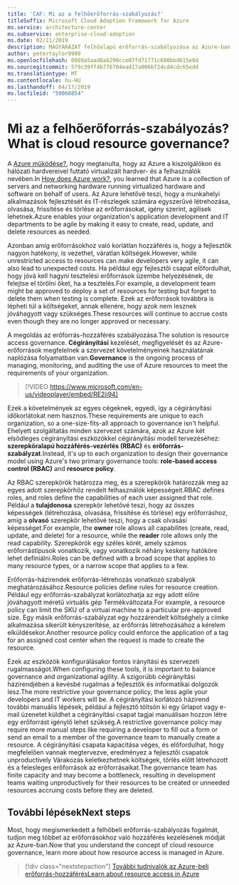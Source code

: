 ```yaml
---
title: 'CAF: Mi az a felhőerőforrás-szabályozás?'
titleSuffix: Microsoft Cloud Adoption Framework for Azure
ms.service: architecture-center
ms.subservice: enterprise-cloud-adoption
ms.date: 02/11/2019
description: MAGYARÁZAT felhőalapú erőforrás-szabályozása az Azure-ban
author: petertaylor9999
ms.openlocfilehash: 0989a5aad8a6290cce07fd71771c690bbd615e0d
ms.sourcegitcommit: 579c39ff4b776704ead17a006bf24cd4cdc65edd
ms.translationtype: MT
ms.contentlocale: hu-HU
ms.lasthandoff: 04/17/2019
ms.locfileid: "59068854"
---
```

<!-- markdownlint-disable MD026 -->

# <a name="what-is-cloud-resource-governance"></a><span data-ttu-id="a23c9-103">Mi az a felhőerőforrás-szabályozás?</span><span class="sxs-lookup"><span data-stu-id="a23c9-103">What is cloud resource governance?</span></span>

<span data-ttu-id="a23c9-104">A [Azure működése?](what-is-azure.md), hogy megtanulta, hogy az Azure a kiszolgálókon és hálózati hardvereivel futtató virtualizált hardver- és a felhasználók nevében.</span><span class="sxs-lookup"><span data-stu-id="a23c9-104">In [How does Azure work?](what-is-azure.md), you learned that Azure is a collection of servers and networking hardware running virtualized hardware and software on behalf of users.</span></span> <span data-ttu-id="a23c9-105">Az Azure lehetővé teszi, hogy a munkahelyi alkalmazások fejlesztését és IT-részlegek számára egyszerűvé létrehozása, olvasása, frissítése és törlése az erőforrásokat, igény szerint, agilisek lehetnek.</span><span class="sxs-lookup"><span data-stu-id="a23c9-105">Azure enables your organization's application development and IT departments to be agile by making it easy to create, read, update, and delete resources as needed.</span></span>

<span data-ttu-id="a23c9-106">Azonban amíg erőforrásokhoz való korlátlan hozzáférés is, hogy a fejlesztők nagyon hatékony, is vezethet, váratlan költségek.</span><span class="sxs-lookup"><span data-stu-id="a23c9-106">However, while unrestricted access to resources can make developers very agile, it can also lead to unexpected costs.</span></span> <span data-ttu-id="a23c9-107">Ha például egy fejlesztői csapat előfordulhat, hogy jóvá kell hagyni tesztelési erőforrások üzembe helyezésének, de felejtse el törölni őket, ha a tesztelés.</span><span class="sxs-lookup"><span data-stu-id="a23c9-107">For example, a development team might be approved to deploy a set of resources for testing but forget to delete them when testing is complete.</span></span> <span data-ttu-id="a23c9-108">Ezek az erőforrások továbbra is lépheti túl a költségeket, annak ellenére, hogy azok nem lesznek jóváhagyott vagy szükséges.</span><span class="sxs-lookup"><span data-stu-id="a23c9-108">These resources will continue to accrue costs even though they are no longer approved or necessary.</span></span>

<span data-ttu-id="a23c9-109">A megoldás az erőforrás-hozzáférés szabályozása.</span><span class="sxs-lookup"><span data-stu-id="a23c9-109">The solution is resource access governance.</span></span> <span data-ttu-id="a23c9-110">**Cégirányítási** kezelését, megfigyelését és az Azure-erőforrások megfelelnek a szervezet követelményeinek használatának naplózása folyamatban van.</span><span class="sxs-lookup"><span data-stu-id="a23c9-110">**Governance** is the ongoing process of managing, monitoring, and auditing the use of Azure resources to meet the requirements of your organization.</span></span>

<!-- markdownlint-disable MD034 -->

> [!VIDEO https://www.microsoft.com/en-us/videoplayer/embed/RE2ii94]

<!-- markdownlint-enable MD034 -->

<span data-ttu-id="a23c9-111">Ezek a követelmények az egyes cégeknek, egyedi, így a cégirányítási időkorlátokat nem hasznos.</span><span class="sxs-lookup"><span data-stu-id="a23c9-111">These requirements are unique to each organization, so a one-size-fits-all approach to governance isn't helpful.</span></span> <span data-ttu-id="a23c9-112">Ehelyett szolgáltatás minden szervezet számára, azok az Azure két elsődleges cégirányítási eszközökkel cégirányítási modell tervezéséhez: **szerepköralapú hozzáférés-vezérlés (RBAC)** és **erőforrás-szabályzat**.</span><span class="sxs-lookup"><span data-stu-id="a23c9-112">Instead, it's up to each organization to design their governance model using Azure's two primary governance tools: **role-based access control (RBAC)** and **resource policy**.</span></span>

<span data-ttu-id="a23c9-113">Az RBAC szerepkörök határozza meg, és a szerepkörök határozzák meg az egyes adott szerepkörhöz rendelt felhasználók képességeit.</span><span class="sxs-lookup"><span data-stu-id="a23c9-113">RBAC defines roles, and roles define the capabilities of each user assigned that role.</span></span> <span data-ttu-id="a23c9-114">Például a **tulajdonosa** szerepkör lehetővé teszi, hogy az összes képességek (létrehozása, olvasása, frissítése és törlése) egy erőforráshoz, amíg a **olvasó** szerepkör lehetővé teszi, hogy a csak olvasási képességet.</span><span class="sxs-lookup"><span data-stu-id="a23c9-114">For example, the **owner** role allows all capabilites (create, read, update, and delete) for a resource, while the  **reader** role allows only the read capability.</span></span> <span data-ttu-id="a23c9-115">Szerepkörök egy széles körét, amely számos erőforrástípusok vonatkozik, vagy vonatkozik néhány keskeny hatóköre lehet definiálni.</span><span class="sxs-lookup"><span data-stu-id="a23c9-115">Roles can be defined with a broad scope that applies to many resource types, or a narrow scope that applies to a few.</span></span>

<span data-ttu-id="a23c9-116">Erőforrás-házirendek erőforrás-létrehozás vonatkozó szabályok meghatározásához.</span><span class="sxs-lookup"><span data-stu-id="a23c9-116">Resource policies define rules for resource creation.</span></span> <span data-ttu-id="a23c9-117">Például egy erőforrás-szabályzat korlátozhatja az egy adott előre jóváhagyott méretű virtuális gép Termékváltozata.</span><span class="sxs-lookup"><span data-stu-id="a23c9-117">For example, a resource policy can limit the SKU of a virtual machine to a particular pre-approved size.</span></span> <span data-ttu-id="a23c9-118">Egy másik erőforrás-szabályzat egy hozzárendelt költséghely a címke alkalmazása sikerült kényszerítése, az erőforrás létrehozásához a kérelem elküldésekor.</span><span class="sxs-lookup"><span data-stu-id="a23c9-118">Another resource policy could enforce the application of a tag for an assigned cost center when the request is made to create the resource.</span></span>

<span data-ttu-id="a23c9-119">Ezek az eszközök konfigurálásakor fontos irányítási és szervezeti rugalmasságot.</span><span class="sxs-lookup"><span data-stu-id="a23c9-119">When configuring these tools, it is important to balance governance and organizational agility.</span></span> <span data-ttu-id="a23c9-120">A szigorúbb cégirányítási házirendjében a kevésbé rugalmas a fejlesztők és informatikai dolgozók lesz.</span><span class="sxs-lookup"><span data-stu-id="a23c9-120">The more restrictive your governance policy, the less agile your developers and IT workers will be.</span></span> <span data-ttu-id="a23c9-121">A cégirányítási korlátozó házirend további manuális lépések, például a fejlesztő töltsön ki egy űrlapot vagy e-mail üzenetet küldhet a cégirányítási csapat tagjai manuálisan hozzon létre egy erőforrást igénylő lehet szükség.</span><span class="sxs-lookup"><span data-stu-id="a23c9-121">A restrictive governance policy may require more manual steps like requiring a developer to fill out a form or send an email to a member of the governance team to manually create a resource.</span></span> <span data-ttu-id="a23c9-122">A cégirányítási csapata kapacitása véges, és előfordulhat, hogy megfelelően vannak megtervezve, eredményez a fejlesztői csapatok unproductively Várakozás keletkezhetnek költségek, törlés előtt létrehozott és a felesleges erőforrások az erőforrásaikat.</span><span class="sxs-lookup"><span data-stu-id="a23c9-122">The governance team has finite capacity and may become a bottleneck, resulting in development teams waiting unproductively for their resources to be created or unneeded resources accruing costs before they are deleted.</span></span>

## <a name="next-steps"></a><span data-ttu-id="a23c9-123">További lépések</span><span class="sxs-lookup"><span data-stu-id="a23c9-123">Next steps</span></span>

<span data-ttu-id="a23c9-124">Most, hogy megismerkedett a felhőbeli erőforrás-szabályozás fogalmát, tudjon meg többet az erőforrásokhoz való hozzáférés kezelésének módját az Azure-ban.</span><span class="sxs-lookup"><span data-stu-id="a23c9-124">Now that you understand the concept of cloud resource governance, learn more about how resource access is managed in Azure.</span></span>

> [!div class="nextstepaction"]
> [<span data-ttu-id="a23c9-125">További tudnivalók az Azure-beli erőforrás-hozzáférés</span><span class="sxs-lookup"><span data-stu-id="a23c9-125">Learn about resource access in Azure</span></span>](azure-resource-access.md)

